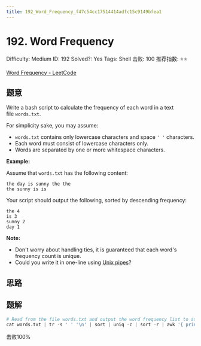 ```yaml
---
title: 192_Word_Frequency_f47c54cc17514414adfc15c9149bfea1
---
```


# 192. Word Frequency

Difficulty: Medium
ID: 192
Solved?: Yes
Tags: Shell
击败: 100
推荐指数: ⭐⭐

[Word Frequency - LeetCode](https://leetcode.com/problems/word-frequency/)

## 题意

Write a bash script to calculate the frequency of each word in a text file `words.txt`.

For simplicity sake, you may assume:

- `words.txt` contains only lowercase characters and space `' '` characters.
- Each word must consist of lowercase characters only.
- Words are separated by one or more whitespace characters.

**Example:**

Assume that `words.txt` has the following content:

```
the day is sunny the the
the sunny is is

```

Your script should output the following, sorted by descending frequency:

```
the 4
is 3
sunny 2
day 1

```

**Note:**

- Don't worry about handling ties, it is guaranteed that each word's frequency count is unique.
- Could you write it in one-line using [Unix pipes](http://tldp.org/HOWTO/Bash-Prog-Intro-HOWTO-4.html)?

## 思路

## 题解

```python
# Read from the file words.txt and output the word frequency list to stdout.
cat words.txt | tr -s ' ' '\n' | sort | uniq -c | sort -r | awk '{ print $2, $1 }'
```

击败100%